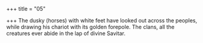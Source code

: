 +++
title = "05"

+++
The dusky (horses) with white feet have looked out across the peoples,  while drawing his chariot with its golden forepole.
The clans, all the creatures ever abide in the lap of divine Savitar.
